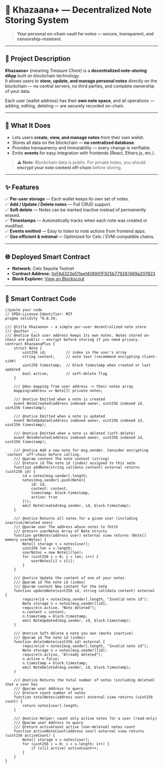 # 🌟 Khazaana+ — Decentralized Note Storing System

> **Your personal on-chain vault for notes — secure, transparent, and censorship-resistant.**

---

## 🧠 Project Description

**Khazaana+** (meaning *Treasure Chest*) is a **decentralized note-storing dApp** built on blockchain technology.  
It allows users to **store, update, and manage personal notes** directly on the blockchain — no central servers, no third parties, and complete ownership of your data.

Each user (wallet address) has their **own note space**, and all operations — adding, editing, deleting — are securely recorded on-chain.

---

## 🚀 What It Does

- Lets users **create, view, and manage notes** from their own wallet.
- Stores all data on the blockchain — **no centralized database**.
- Provides transparency and immutability — every change is verifiable.
- Emits **events** for easy integration with frontends (React, Ethers.js, etc.).

> ⚠️ **Note:** Blockchain data is public. For private notes, you should **encrypt your note content off-chain** before storing.

---

## ✨ Features

✅ **Per-user storage** — Each wallet keeps its own set of notes.  
✅ **Add / Update / Delete notes** — Full CRUD support.  
✅ **Soft delete** — Notes can be marked inactive instead of permanently erased.  
✅ **Timestamps** — Automatically tracks when each note was created or modified.  
✅ **Events emitted** — Easy to listen to note actions from frontend apps.  
✅ **Gas efficient & minimal** — Optimized for Celo / EVM-compatible chains.  

---

## 🌐 Deployed Smart Contract

- **Network:** Celo Sepolia Testnet  
- **Contract Address:** [0xFA4323e511eef408901F925b779287469a207823](https://celo-sepolia.blockscout.com/address/0xFA4323e511eef408901F925b779287469a207823)  
- **Block Explorer:** [View on Blockscout](https://celo-sepolia.blockscout.com/address/0xFA4323e511eef408901F925b779287469a207823)

---

## 🧩 Smart Contract Code

```solidity
//paste your code
// SPDX-License-Identifier: MIT
pragma solidity ^0.8.19;

/// @title Khazaana+ — a simple per-user decentralized note store
/// @author ...
/// @notice Each user address keeps its own notes. Notes stored on-chain are public — encrypt before storing if you need privacy.
contract KhazaanaPlus {
    struct Note {
        uint256 id;         // index in the user's array
        string content;     // note text (recommend encrypting client-side)
        uint256 timestamp;  // block timestamp when created or last updated
        bool active;        // soft-delete flag
    }

    /// @dev mapping from user address -> their notes array
    mapping(address => Note[]) private notes;

    /// @notice Emitted when a note is created
    event NoteCreated(address indexed owner, uint256 indexed id, uint256 timestamp);

    /// @notice Emitted when a note is updated
    event NoteUpdated(address indexed owner, uint256 indexed id, uint256 timestamp);

    /// @notice Emitted when a note is deleted (soft-delete)
    event NoteDeleted(address indexed owner, uint256 indexed id, uint256 timestamp);

    /// @notice Add a new note for msg.sender. Consider encrypting `content` off-chain before calling.
    /// @param content The note content (string)
    /// @return id The note id (index) assigned to this note
    function addNote(string calldata content) external returns (uint256 id) {
        id = notes[msg.sender].length;
        notes[msg.sender].push(Note({
            id: id,
            content: content,
            timestamp: block.timestamp,
            active: true
        }));
        emit NoteCreated(msg.sender, id, block.timestamp);
    }

    /// @notice Returns all notes for a given user (including inactive/deleted ones)
    /// @param user The address whose notes to fetch
    /// @return userNotes Array of Note structs
    function getNotes(address user) external view returns (Note[] memory userNotes) {
        Note[] storage s = notes[user];
        uint256 len = s.length;
        userNotes = new Note[](len);
        for (uint256 i = 0; i < len; i++) {
            userNotes[i] = s[i];
        }
    }

    /// @notice Update the content of one of your notes
    /// @param id The note id (index)
    /// @param content New content for the note
    function updateNote(uint256 id, string calldata content) external {
        require(id < notes[msg.sender].length, "Invalid note id");
        Note storage n = notes[msg.sender][id];
        require(n.active, "Note deleted");
        n.content = content;
        n.timestamp = block.timestamp;
        emit NoteUpdated(msg.sender, id, block.timestamp);
    }

    /// @notice Soft-delete a note you own (marks inactive)
    /// @param id The note id (index)
    function deleteNote(uint256 id) external {
        require(id < notes[msg.sender].length, "Invalid note id");
        Note storage n = notes[msg.sender][id];
        require(n.active, "Already deleted");
        n.active = false;
        n.timestamp = block.timestamp;
        emit NoteDeleted(msg.sender, id, block.timestamp);
    }

    /// @notice Returns the total number of notes (including deleted) that a user has
    /// @param user Address to query
    /// @return count number of notes
    function totalNotes(address user) external view returns (uint256 count) {
        return notes[user].length;
    }

    /// @notice Helper: count only active notes for a user (read-only)
    /// @param user Address to query
    /// @return activeCount active (non-deleted) notes count
    function activeNoteCount(address user) external view returns (uint256 activeCount) {
        Note[] storage s = notes[user];
        for (uint256 i = 0; i < s.length; i++) {
            if (s[i].active) activeCount++;
        }
    }
}
